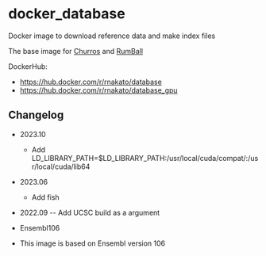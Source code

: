 # docker_database
Docker image to download reference data and make index files

The base image for [Churros](https://github.com/rnakato/Churros) and [RumBall](https://github.com/rnakato/RumBall)

DockerHub:
- https://hub.docker.com/r/rnakato/database
- https://hub.docker.com/r/rnakato/database_gpu

## Changelog

- 2023.10
  - Add LD_LIBRARY_PATH=$LD_LIBRARY_PATH:/usr/local/cuda/compat/:/usr/local/cuda/lib64

- 2023.06
  - Add fish
  
- 2022.09
-- Add UCSC build as a argument

- Ensembl106
- This image is based on Ensembl version 106